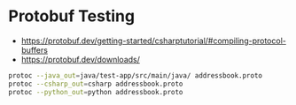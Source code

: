 # Protobuf Testing

- https://protobuf.dev/getting-started/csharptutorial/#compiling-protocol-buffers
- https://protobuf.dev/downloads/

```bash
protoc --java_out=java/test-app/src/main/java/ addressbook.proto
protoc --csharp_out=csharp addressbook.proto
protoc --python_out=python addressbook.proto
```